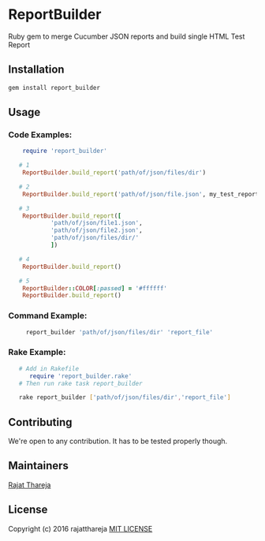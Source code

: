 # ReportBuilder
Ruby gem to merge Cucumber JSON reports and build single HTML Test Report

## Installation

```bash
gem install report_builder
```

## Usage

### Code Examples:

```ruby
    require 'report_builder'

   # 1
    ReportBuilder.build_report('path/of/json/files/dir')

   # 2
    ReportBuilder.build_report('path/of/json/file.json', my_test_report)

   # 3
    ReportBuilder.build_report([
            'path/of/json/file1.json',
            'path/of/json/file2.json',
            'path/of/json/files/dir/'
            ])

   # 4
    ReportBuilder.build_report()

   # 5
    ReportBuilder::COLOR[:passed] = '#ffffff'
    ReportBuilder.build_report()
```

### Command Example:

```bash
     report_builder 'path/of/json/files/dir' 'report_file'
```

### Rake Example:

```ruby
   # Add in Rakefile
      require 'report_builder.rake'
   # Then run rake task report_builder
```

```bash
   rake report_builder ['path/of/json/files/dir','report_file']
```

## Contributing

We're open to any contribution. It has to be tested properly though.

## Maintainers

[Rajat Thareja](http://www.rajatthareja.com)

## License

Copyright (c) 2016 rajatthareja [MIT LICENSE](LICENSE)